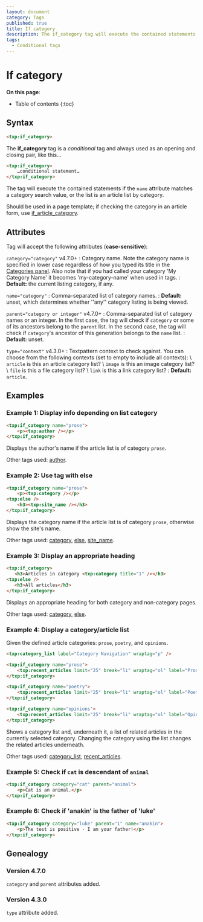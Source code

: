 ```yaml
---
layout: document
category: Tags
published: true
title: If category
description: The if_category tag will execute the contained statements if the 'name' attribute matches a category search value, or the list is an article list by category.
tags:
  - Conditional tags
---
```


# If category

**On this page**:

* Table of contents
{:toc}

## Syntax

~~~ html
<txp:if_category>
~~~

The **if_category** tag is a *conditional* tag and always used as an opening and closing pair, like this…

~~~ html
<txp:if_category>
    …conditional statement…
</txp:if_category>
~~~

The tag will execute the contained statements if the `name` attribute matches a category search value, or the list is an article list by category.

Should be used in a page template; if checking the category in an article form, use [if_article_category](if_article_category).

## Attributes

Tag will accept the following attributes (**case-sensitive**):

`category="category"` <span class="footnote warning">v4.7.0+</span>
: Category name. Note the category name is specified in lower case regardless of how you typed its title in the [Categories panel](https://docs.textpattern.com/administration/categories-panel). Also note that if you had called your category 'My Category Name' it becomes 'my-category-name' when used in tags.
: **Default:** the current listing category, if any.

`name="category"`
: Comma-separated list of category names.
: **Default:** unset, which determines whether ''any'' category listing is being viewed.

`parent="category or integer"` <span class="footnote warning">v4.7.0+</span>
: Comma-separated list of category names or an integer. In the first case, the tag will check if `category` or some of its ancestors belong to the `parent` list. In the second case, the tag will check if `category`'s ancestor of this generation belongs to the `name` list.
: **Default:** unset.

`type="context"` <span class="footnote warning">v4.3.0+</span>
: Textpattern context to check against. You can choose from the following contexts (set to empty to include all contexts): \\
`article` is this an article category list? \\
`image` is this an image category list? \\
`file` is this a file category list? \\
`link` is this a link category list?
: **Default:** `article`.

## Examples

### Example 1: Display info depending on list category

~~~ html
<txp:if_category name="prose">
    <p><txp:author /></p>
</txp:if_category>
~~~

Displays the author's name if the article list is of category `prose`.

Other tags used: [author](author).

### Example 2: Use tag with else

~~~ html
<txp:if_category name="prose">
    <p><txp:category /></p>
<txp:else />
    <h3><txp:site_name /></h3>
</txp:if_category>
~~~

Displays the category name if the article list is of category `prose`, otherwise show the site's name.

Other tags used: [category](category), [else](else), [site_name](site_name).

### Example 3: Display an appropriate heading

~~~ html
<txp:if_category>
   <h3>Articles in category <txp:category title="1" /></h3>
<txp:else />
   <h3>All articles</h3>
</txp:if_category>
~~~

Displays an appropriate heading for both category and non-category pages.

Other tags used: [category](category), [else](else).

### Example 4: Display a category/article list

Given the defined article categories: `prose`, `poetry`, and `opinions`.

~~~ html
<txp:category_list label="Category Navigation" wraptag="p" />

<txp:if_category name="prose">
    <txp:recent_articles limit="25" break="li" wraptag="ol" label="Prose" category="prose" />
</txp:if_category>

<txp:if_category name="poetry">
    <txp:recent_articles limit="25" break="li" wraptag="ol" label="Poetry" category="poetry" />
</txp:if_category>

<txp:if_category name="opinions">
    <txp:recent_articles limit="25" break="li" wraptag="ol" label="Opinions" category="opinions" />
</txp:if_category>
~~~

Shows a category list and, underneath it, a list of related articles in the currently selected category. Changing the category using the list changes the related articles underneath.

Other tags used: [category_list](category_list), [recent_articles](recent_articles).

### Example 5: Check if `cat` is descendant of `animal`

~~~ html
<txp:if_category category="cat" parent="animal">
    <p>Cat is an animal.</p>
</txp:if_category>
~~~

### Example 6: Check if 'anakin' is the father of 'luke'

~~~ html
<txp:if_category category="luke" parent="1" name="anakin">
    <p>The test is positive - I am your father!</p>
</txp:if_category>
~~~

## Genealogy

### Version 4.7.0

`category` and `parent` attributes added.

### Version 4.3.0

`type` attribute added.

